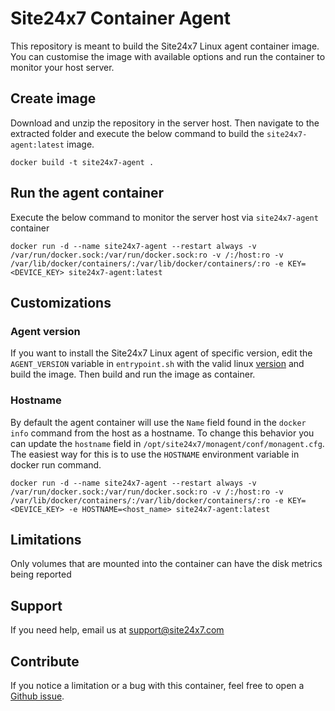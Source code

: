 # Site24x7 Container Agent

This repository is meant to build the Site24x7 Linux agent container image. You can customise the image with available options and run the container to monitor your host server.


## Create image

Download and unzip the repository in the server host. Then navigate to the extracted folder and execute the below command to build the `site24x7-agent:latest` image.

```
docker build -t site24x7-agent .
```

## Run the agent container
Execute the below command to monitor the server host via `site24x7-agent` container

```
docker run -d --name site24x7-agent --restart always -v /var/run/docker.sock:/var/run/docker.sock:ro -v /:/host:ro -v /var/lib/docker/containers/:/var/lib/docker/containers/:ro -e KEY=<DEVICE_KEY> site24x7-agent:latest
```

## Customizations

### Agent version
If you want to install the Site24x7 Linux agent of specific version, edit the `AGENT_VERSION` variable in `entrypoint.sh` with the valid linux [version](https://www.site24x7.com/help/server-agent-release-notes.html#linux) and build the image. Then build and run the image as container.

### Hostname

By default the agent container will use the `Name` field found in the `docker info` command from the host as a hostname. To change this behavior you can update the `hostname` field in `/opt/site24x7/monagent/conf/monagent.cfg`. The easiest way for this is to use the `HOSTNAME` environment variable in docker run command.

```
docker run -d --name site24x7-agent --restart always -v /var/run/docker.sock:/var/run/docker.sock:ro -v /:/host:ro -v /var/lib/docker/containers/:/var/lib/docker/containers/:ro -e KEY=<DEVICE_KEY> -e HOSTNAME=<host_name> site24x7-agent:latest
```

## Limitations

Only volumes that are mounted into the container can have the disk metrics being reported

## Support
If you need help, email us at support@site24x7.com

## Contribute

If you notice a limitation or a bug with this container, feel free to open a [Github issue](https://github.com/site24x7/docker-agent/issues).
